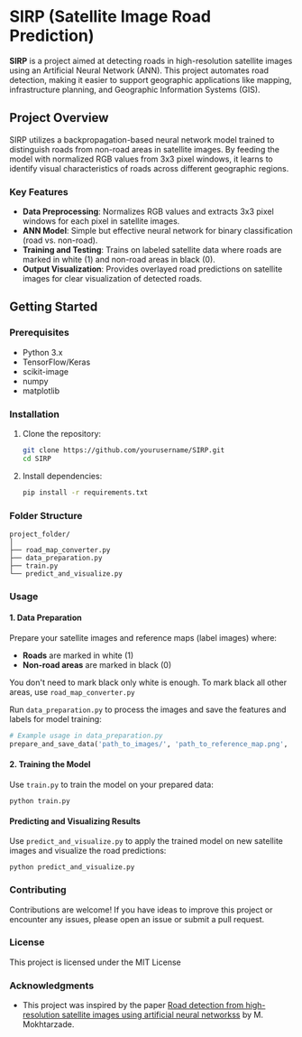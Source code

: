 # SIRP (Satellite Image Road Prediction)

**SIRP** is a project aimed at detecting roads in high-resolution satellite images using an Artificial Neural Network (ANN). This project automates road detection, making it easier to support geographic applications like mapping, infrastructure planning, and Geographic Information Systems (GIS).

## Project Overview

SIRP utilizes a backpropagation-based neural network model trained to distinguish roads from non-road areas in satellite images. By feeding the model with normalized RGB values from 3x3 pixel windows, it learns to identify visual characteristics of roads across different geographic regions.

### Key Features
- **Data Preprocessing**: Normalizes RGB values and extracts 3x3 pixel windows for each pixel in satellite images.
- **ANN Model**: Simple but effective neural network for binary classification (road vs. non-road).
- **Training and Testing**: Trains on labeled satellite data where roads are marked in white (1) and non-road areas in black (0).
- **Output Visualization**: Provides overlayed road predictions on satellite images for clear visualization of detected roads.

## Getting Started

### Prerequisites
- Python 3.x
- TensorFlow/Keras
- scikit-image
- numpy
- matplotlib

### Installation
1. Clone the repository:
    ```bash
    git clone https://github.com/yourusername/SIRP.git
    cd SIRP
    ```
2. Install dependencies:
    ```bash
    pip install -r requirements.txt
    ```

### Folder Structure

```
project_folder/
│
├── road_map_converter.py
├── data_preparation.py
├── train.py
└── predict_and_visualize.py
```


### Usage

#### 1. Data Preparation
Prepare your satellite images and reference maps (label images) where:
   - **Roads** are marked in white (1)
   - **Non-road areas** are marked in black (0)

You don't need to mark black only white is enough. To mark black all other areas, use `road_map_converter.py`

Run `data_preparation.py` to process the images and save the features and labels for model training:

```python
# Example usage in data_preparation.py
prepare_and_save_data('path_to_images/', 'path_to_reference_map.png', 'road_data.npz')
```

#### 2. Training the Model
Use `train.py` to train the model on your prepared data:

```
python train.py
```

#### Predicting and Visualizing Results
Use `predict_and_visualize.py` to apply the trained model on new satellite images and visualize the road predictions:

```
python predict_and_visualize.py
```

### Contributing
Contributions are welcome! If you have ideas to improve this project or encounter any issues, please open an issue or submit a pull request.

### License
This project is licensed under the MIT License

### Acknowledgments
- This project was inspired by the paper [Road detection from high-resolution satellite images using artificial neural networkss](https://www.sciencedirect.com/science/article/abs/pii/S0303243406000171) by M. Mokhtarzade.
